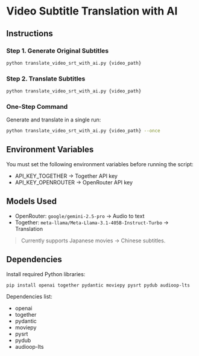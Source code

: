 # Video Subtitle Translation with AI

## Instructions

### Step 1. Generate Original Subtitles
```bash
python translate_video_srt_with_ai.py {video_path}
```

### Step 2. Translate Subtitles
```bash
python translate_video_srt_with_ai.py {video_path}
```

### One-Step Command
Generate and translate in a single run:
```bash
python translate_video_srt_with_ai.py {video_path} --once
```


## Environment Variables
You must set the following environment variables before running the script:

- API_KEY_TOGETHER → Together API key
- API_KEY_OPENROUTER → OpenRouter API key


## Models Used
- OpenRouter: `google/gemini-2.5-pro` → Audio to text
- Together: `meta-llama/Meta-Llama-3.1-405B-Instruct-Turbo` → Translation

> Currently supports Japanese movies → Chinese subtitles.


## Dependencies
Install required Python libraries:

```bash
pip install openai together pydantic moviepy pysrt pydub audioop-lts
```

Dependencies list:
- openai
- together
- pydantic
- moviepy
- pysrt
- pydub
- audioop-lts

